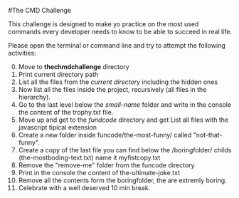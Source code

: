 #The CMD Challenge

This challenge is designed to make yo practice on the most used commands every
developer needs to know to be able to succeed in real life.

Please open the terminal or command line and try to attempt the following activities:

0. Move to **thechmdchallenge** directory
1. Print current directory path
2. List all the files from the *current directory* including the hidden ones
3. Now list all the files inside the project, recursively (all files in the hierarchy).
4. Go to the last level below the *small-name* folder and write in the console the content of the trophy.txt file.
5. Move up and get to the *fundcode* directory and get List all files with the javascript tipical extension
6. Create a new folder inside funcode/the-most-funny/ called "not-that-funny".
7. Create a copy of the last file you can find below the /boringfolder/ childs (the-mostboding-text.txt) name it myfistcopy.txt
8. Remove the "remove-me" folder from the funcode directory 
9. Print in the console the content of the-ultimate-joke.txt
10. Remove all the contents form the boringfolder, the are extremly boring.
11. Celebrate with a well deserved 10 min break.
